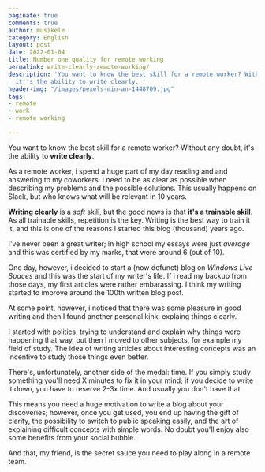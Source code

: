 ```yaml
---
paginate: true
comments: true
author: musikele
category: English
layout: post
date: 2022-01-04
title: Number one quality for remote working
permalink: write-clearly-remote-working/
description: 'You want to know the best skill for a remote worker? Without any doubt,
  it''s the ability to write clearly. '
header-img: "/images/pexels-min-an-1448709.jpg"
tags:
- remote
- work
- remote working

---
```

You want to know the best skill for a remote worker? Without any doubt, it's the ability to **write clearly**.

As a remote worker, i spend a huge part of my day reading and and answering to my coworkers. I need to be as clear as possible when describing my problems and the possible solutions. This usually happens on Slack, but who knows what will be relevant in 10 years.

**Writing clearly** is a _soft_ skill, but the good news is that **it's a trainable skill**. As all trainable skills, repetition is the key. Writing is the best way to train it it, and this is one of the reasons I started this blog (thousand) years ago.

I've never been a great writer; in high school my essays were just _average_ and this was certified by my marks, that were around 6 (out of 10).

One day, however, i decided to start a (now defunct) blog on _Windows Live Spaces_ and this was the start of my writer's life. If i read my backup from those days, my first articles were rather embarassing. I think my writing started to improve around the 100th written blog post.

At some point, however, i noticed that there was some pleasure in good writing and then I found another personal kink: explaing things clearly.

I started with politics, trying to understand and explain why things were happening that way, but then I moved to other subjects, for example my field of study. The idea of writing articles about interesting concepts was an incentive to study those things even better.

There's, unfortunately, another side of the medal: time. If you simply study something you'll need X minutes to fix it in your mind; if you decide to write it down, you have to reserve 2-3x time. And usually you don't have that.

This means you need a huge motivation to write a blog about your discoveries; however, once you get used, you end up having the gift of clarity, the possibility to switch to public speaking easily, and the art of explaining difficult concepts with simple words. No doubt you'll enjoy also some benefits from your social bubble.

And that, my friend, is the secret sauce you need to play along in a remote team.